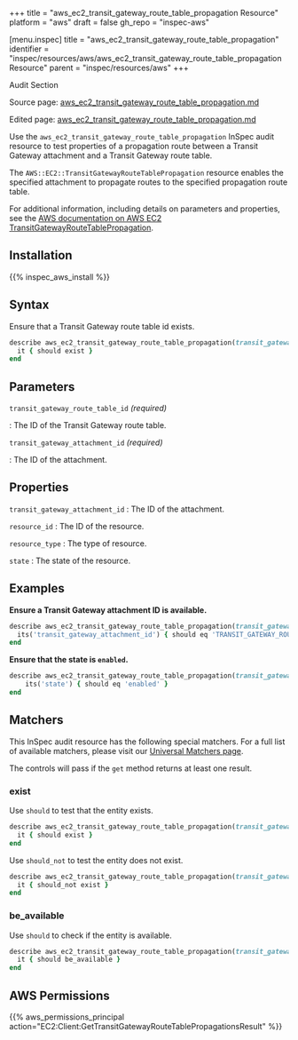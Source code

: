 +++
title = "aws_ec2_transit_gateway_route_table_propagation Resource"
platform = "aws"
draft = false
gh_repo = "inspec-aws"

[menu.inspec]
title = "aws_ec2_transit_gateway_route_table_propagation"
identifier = "inspec/resources/aws/aws_ec2_transit_gateway_route_table_propagation Resource"
parent = "inspec/resources/aws"
+++

<div class="admonition-note">
<p class="admonition-note-title">Audit Section</p>
<div class="admonition-note-text">
<p>Source page: <a href="https://github.com/inspec/inspec-aws/blob/main/docs/resources/aws_ec2_transit_gateway_route_table_propagation.md">aws_ec2_transit_gateway_route_table_propagation.md</a></p>
<p>Edited page: <a href="https://github.com/ianmadd/inspec-aws/blob/im/hugo/docs-chef-io/content/inspec/resources/aws_ec2_transit_gateway_route_table_propagation.md">aws_ec2_transit_gateway_route_table_propagation.md</a></p>
</div>
</div>



Use the `aws_ec2_transit_gateway_route_table_propagation` InSpec audit resource to test properties of a propagation route between a Transit Gateway attachment and a Transit Gateway route table.

The `AWS::EC2::TransitGatewayRouteTablePropagation` resource enables the specified attachment to propagate routes to the specified propagation route table.

For additional information, including details on parameters and properties, see the [AWS documentation on AWS EC2 TransitGatewayRouteTablePropagation](https://docs.aws.amazon.com/AWSCloudFormation/latest/UserGuide/aws-resource-ec2-transitgatewayroutetablepropagation.html).

## Installation

{{% inspec_aws_install %}}

## Syntax

Ensure that a Transit Gateway route table id exists.

```ruby
describe aws_ec2_transit_gateway_route_table_propagation(transit_gateway_route_table_id: 'TRANSIT_GATEWAY_ROUTE_TABLE_ID', transit_gateway_attachment_id: "TRANSIT_GATEWAY_ATTACHMENT_ID") do
  it { should exist }
end
```

## Parameters

`transit_gateway_route_table_id` _(required)_

: The ID of the Transit Gateway route table.

`transit_gateway_attachment_id` _(required)_

: The ID of the attachment.

## Properties

`transit_gateway_attachment_id`
: The ID of the attachment.

`resource_id`
: The ID of the resource.

`resource_type`
: The type of resource.

`state`
: The state of the resource.

## Examples

**Ensure a Transit Gateway attachment ID is available.**

```ruby
describe aws_ec2_transit_gateway_route_table_propagation(transit_gateway_route_table_id: 'TRANSIT_GATEWAY_ROUTE_TABLE_ID', transit_gateway_attachment_id: "TRANSIT_GATEWAY_ATTACHMENT_ID") do
  its('transit_gateway_attachment_id') { should eq 'TRANSIT_GATEWAY_ROUTE_TABLE_ID' }
end
```

**Ensure that the state is `enabled`.**

```ruby
describe aws_ec2_transit_gateway_route_table_propagation(transit_gateway_route_table_id: 'TRANSIT_GATEWAY_ROUTE_TABLE_ID', transit_gateway_attachment_id: "TRANSIT_GATEWAY_ATTACHMENT_ID") do
    its('state') { should eq 'enabled' }
end
```

## Matchers

This InSpec audit resource has the following special matchers. For a full list of available matchers, please visit our [Universal Matchers page](https://www.inspec.io/docs/reference/matchers/).

The controls will pass if the `get` method returns at least one result.

### exist

Use `should` to test that the entity exists.

```ruby
describe aws_ec2_transit_gateway_route_table_propagation(transit_gateway_route_table_id: 'TRANSIT_GATEWAY_ROUTE_TABLE_ID', transit_gateway_attachment_id: "TRANSIT_GATEWAY_ATTACHMENT_ID") do
  it { should exist }
end
```

Use `should_not` to test the entity does not exist.

```ruby
describe aws_ec2_transit_gateway_route_table_propagation(transit_gateway_route_table_id: 'TRANSIT_GATEWAY_ROUTE_TABLE_ID') do
  it { should_not exist }
end
```

### be_available

Use `should` to check if the entity is available.

```ruby
describe aws_ec2_transit_gateway_route_table_propagation(transit_gateway_route_table_id: 'TRANSIT_GATEWAY_ROUTE_TABLE_ID', transit_gateway_attachment_id: "TRANSIT_GATEWAY_ATTACHMENT_ID") do
  it { should be_available }
end
```

## AWS Permissions

{{% aws_permissions_principal action="EC2:Client:GetTransitGatewayRouteTablePropagationsResult" %}}
